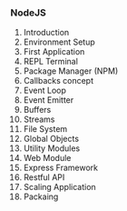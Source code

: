 ### NodeJS 

1. Introduction
2. Environment Setup
3. First Application
4. REPL Terminal
5. Package Manager (NPM)
6. Callbacks concept
7. Event Loop
8. Event Emitter
9. Buffers
10. Streams
11. File System
12. Global Objects
13. Utility Modules
14. Web Module
15. Express Framework
16. Restful API
17. Scaling Application
18. Packaing

